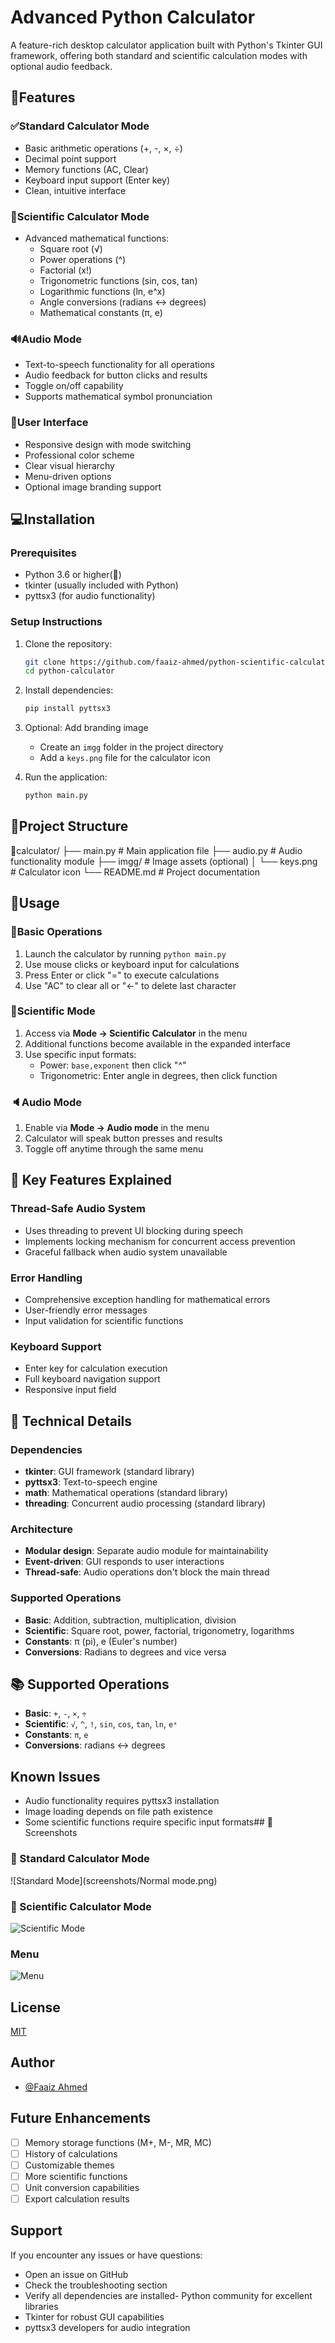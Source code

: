 # Advanced Python Calculator

A feature-rich desktop calculator application built with Python's Tkinter GUI framework, offering both standard and scientific calculation modes with optional audio feedback.



## 🚀Features

### ✅Standard Calculator Mode
- Basic arithmetic operations (+, -, ×, ÷)
- Decimal point support
- Memory functions (AC, Clear)
- Keyboard input support (Enter key)
- Clean, intuitive interface

### 🧪Scientific Calculator Mode
- Advanced mathematical functions:
  - Square root (√)
  - Power operations (^)
  - Factorial (x!)
  - Trigonometric functions (sin, cos, tan)
  - Logarithmic functions (ln, e^x)
  - Angle conversions (radians ↔ degrees)
  - Mathematical constants (π, e)

### 🔊Audio Mode
- Text-to-speech functionality for all operations
- Audio feedback for button clicks and results
- Toggle on/off capability
- Supports mathematical symbol pronunciation

### 🎨User Interface
- Responsive design with mode switching
- Professional color scheme
- Clear visual hierarchy
- Menu-driven options
- Optional image branding support
## 💻Installation

### Prerequisites
- Python 3.6 or higher(🐍)
- tkinter (usually included with Python)
- pyttsx3 (for audio functionality)

### Setup Instructions

1. Clone the repository:
   ```bash
   git clone https://github.com/faaiz-ahmed/python-scientific-calculator.git
   cd python-calculator
   ```

2. Install dependencies:
   ```bash
   pip install pyttsx3
   ```

3. Optional: Add branding image
   - Create an `imgg` folder in the project directory
   - Add a `keys.png` file for the calculator icon

4. Run the application:
   ```bash
   python main.py
   ```
## 📁Project Structure

📁calculator/
├──  main.py              # Main application file
├── audio.py             # Audio functionality module
├── imgg/                # Image assets (optional)
│   └── keys.png         # Calculator icon
└── README.md           # Project documentation
## 🧠Usage

### 🧮Basic Operations
1. Launch the calculator by running `python main.py`
2. Use mouse clicks or keyboard input for calculations
3. Press Enter or click "=" to execute calculations
4. Use "AC" to clear all or "←" to delete last character

### 🔬Scientific Mode
1. Access via **Mode → Scientific Calculator** in the menu
2. Additional functions become available in the expanded interface
3. Use specific input formats:
   - Power: `base,exponent` then click "^"
   - Trigonometric: Enter angle in degrees, then click function

### 🔈Audio Mode
1. Enable via **Mode → Audio mode** in the menu
2. Calculator will speak button presses and results
3. Toggle off anytime through the same menu

## 🎯 Key Features Explained

### Thread-Safe Audio System
- Uses threading to prevent UI blocking during speech
- Implements locking mechanism for concurrent access prevention
- Graceful fallback when audio system unavailable

### Error Handling
- Comprehensive exception handling for mathematical errors
- User-friendly error messages
- Input validation for scientific functions

### Keyboard Support
- Enter key for calculation execution
- Full keyboard navigation support
- Responsive input field


## 🔧 Technical Details

### Dependencies
- **tkinter**: GUI framework (standard library)
- **pyttsx3**: Text-to-speech engine
- **math**: Mathematical operations (standard library)
- **threading**: Concurrent audio processing (standard library)

### Architecture
- **Modular design**: Separate audio module for maintainability
- **Event-driven**: GUI responds to user interactions
- **Thread-safe**: Audio operations don't block the main thread

### Supported Operations
- **Basic**: Addition, subtraction, multiplication, division
- **Scientific**: Square root, power, factorial, trigonometry, logarithms
- **Constants**: π (pi), e (Euler's number)
- **Conversions**: Radians to degrees and vice versa


## 📚 Supported Operations

- **Basic**: `+`, `-`, `×`, `÷`
- **Scientific**: `√`, `^`, `!`, `sin`, `cos`, `tan`, `ln`, `eˣ`
- **Constants**: `π`, `e`
- **Conversions**: radians ↔ degrees
## Known Issues

- Audio functionality requires pyttsx3 installation
- Image loading depends on file path existence
- Some scientific functions require specific input formats## 📸 Screenshots

### 🧮 Standard Calculator Mode
![Standard Mode](screenshots/Normal mode.png)

### 🧪 Scientific Calculator Mode
![Scientific Mode](screenshots/Scientific.png)

### Menu
![Menu](screenshots/menu.png)

## License

[MIT](https://choosealicense.com/licenses/mit/)


## Author

- [@Faaiz Ahmed](https://github.com/faaiz-ahmed)


## Future Enhancements

- [ ] Memory storage functions (M+, M-, MR, MC)
- [ ] History of calculations
- [ ] Customizable themes
- [ ] More scientific functions
- [ ] Unit conversion capabilities
- [ ] Export calculation results
## Support

If you encounter any issues or have questions:
- Open an issue on GitHub
- Check the troubleshooting section
- Verify all dependencies are installed- Python community for excellent libraries
- Tkinter for robust GUI capabilities
- pyttsx3 developers for audio integration